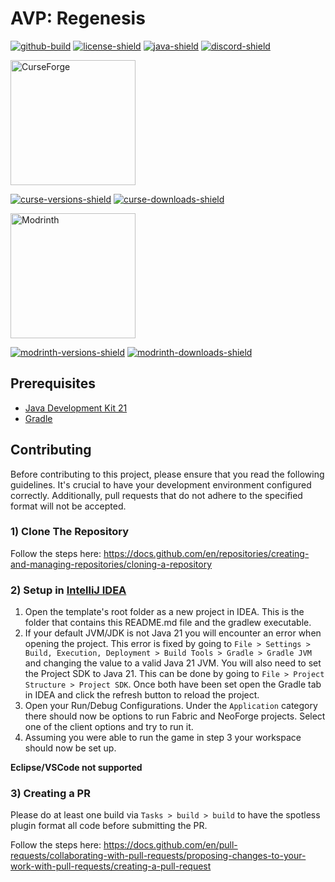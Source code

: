 [curse-downloads-shield]: https://img.shields.io/curseforge/dt/1005026
[curse-files-url]: https://www.curseforge.com/minecraft/mc-mods/avp-regenesis/files

[curse-versions-shield]: https://img.shields.io/curseforge/game-versions/1005026
[curse-url]: https://www.curseforge.com/minecraft/mc-mods/avp-regenesis

[modrinth-downloads-shield]: https://img.shields.io/modrinth/dt/Uqo0H9FX
[modrinth-files-url]: https://modrinth.com/mod/avp-regenesis/versions/files

[modrinth-versions-shield]: https://img.shields.io/modrinth/game-versions/Uqo0H9FX
[modrinth-url]: https://modrinth.com/mod/avp-regenesis

[discord-shield]: https://dcbadge.limes.pink/api/server/https://discord.gg/wp7mvmbkVb
[discord-url]: https://discord.gg/wp7mvmbkVb

[github-build]: https://github.com/AliensVsPredator/AVP-Regenesis/actions/workflows/build.yml/badge.svg
[github-build-url]:https://github.com/AliensVsPredator/AVP-Regenesis/actions/workflows/build.yml

[java-shield]: https://img.shields.io/badge/Made%20with-Java-ED8B00.svg
[java-url]: https://www.java.com/

[license-shield]: https://img.shields.io/badge/License-MIT-green.svg
[license-url]: https://opensource.org/licenses/MIT

[IntelliJ IDEA]: https://www.jetbrains.com/idea/
[Gradle]: https://www.gradle.org/
[Java Development Kit 21]: http://www.oracle.com/technetwork/java/javase/downloads/jdk8-downloads-2133151.html
[CurseForge]: https://preview.redd.it/i-heard-that-curseforge-rebranded-their-logo-is-it-good-or-v0-hualodaes7ka1.png?auto=webp&s=985d21b6461a7e0be2dfb5d4e3beb64401711c9e

AVP: Regenesis
=============
[![github-build]][github-build-url]
[![license-shield]][license-url]
[![java-shield]][java-url]
[![discord-shield]][discord-url]

<img src="https://i.imgur.com/L6vA521.png" alt="CurseForge" width="200"/>

[![curse-versions-shield]][curse-url]
[![curse-downloads-shield]][curse-files-url]

<img src="https://crowdin-static.downloads.crowdin.com/images/project-logo/518556/small/d0d0fa84ec9d7863f8ce01c6a4352272374.png" alt="Modrinth" width="200"/>

[![modrinth-versions-shield]][modrinth-url]
[![modrinth-downloads-shield]][modrinth-files-url]

## Prerequisites ##
* [Java Development Kit 21]
* [Gradle]

## Contributing ##
Before contributing to this project, please ensure that you read the following guidelines. It's crucial to have your development environment configured correctly. Additionally, pull requests that do not adhere to the specified format will not be accepted.

### 1) Clone The Repository ###
Follow the steps here: https://docs.github.com/en/repositories/creating-and-managing-repositories/cloning-a-repository

### 2) Setup in [IntelliJ IDEA] ###
1. Open the template's root folder as a new project in IDEA. This is the folder that contains this README.md file and the gradlew executable.
2. If your default JVM/JDK is not Java 21 you will encounter an error when opening the project. This error is fixed by going to `File > Settings > Build, Execution, Deployment > Build Tools > Gradle > Gradle JVM` and changing the value to a valid Java 21 JVM. You will also need to set the Project SDK to Java 21. This can be done by going to `File > Project Structure > Project SDK`. Once both have been set open the Gradle tab in IDEA and click the refresh button to reload the project.
3. Open your Run/Debug Configurations. Under the `Application` category there should now be options to run Fabric and NeoForge projects. Select one of the client options and try to run it.
4. Assuming you were able to run the game in step 3 your workspace should now be set up.

__**Eclipse/VSCode not supported**__

### 3) Creating a PR ###
Please do at least one build via `Tasks > build > build` to have the spotless plugin format all code before submitting the PR.

Follow the steps here: https://docs.github.com/en/pull-requests/collaborating-with-pull-requests/proposing-changes-to-your-work-with-pull-requests/creating-a-pull-request

